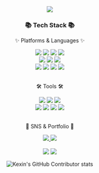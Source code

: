 <div align=center>
	<img src="https://capsule-render.vercel.app/api?type=waving&color=auto&height=200&section=header&text=Kexin%20Github!&fontSize=90" />	
</div>
<div align=center>
	<h3>📚 Tech Stack 📚</h3>
	<p>✨ Platforms & Languages ✨</p>
</div>
<div align="center">
	<img src="https://img.shields.io/badge/Python-007396?style=flat&logo=Python&logoColor=white" />
	<img src="https://img.shields.io/badge/R-E34F26?style=flat&logo=R&logoColor=white" />
	<img src="https://img.shields.io/badge/SQL-1572B6?style=flat&logo=SQL&logoColor=white" />
	<img src="https://img.shields.io/badge/Pyspark-F7DF1E?style=flat&logo=Pyspark&logoColor=white" />
	<br>
	<img src="https://img.shields.io/badge/Beautifulsoup-6DB33F?style=flat&logo=Beautifulsoup&logoColor=white" />
	<img src="https://img.shields.io/badge/Streamlit-000000?style=flat&logo=Streamlit&logoColor=white" />
	<img src="https://img.shields.io/badge/Selenium-43B02A?style=flat&logo=Selenium&logoColor=white" />
	<br>
	<img src="https://img.shields.io/badge/Oracle%20SQL-F80000?style=flat&logo=Oracle&logoColor=white" />
	<img src="https://img.shields.io/badge/MySQL-4479A1?style=flat&logo=MySQL&logoColor=white" />
	<img src="https://img.shields.io/badge/PostgreSQL-003545?style=flat&logo=MariaDB&logoColor=white" />
	<img src="https://img.shields.io/badge/Linux-FCC624?style=flat&logo=Linux&logoColor=white" />
</div>
<br>
<div align=center>
	<p>🛠 Tools 🛠</p>
</div>
<div align=center>
	<img src="https://img.shields.io/badge/Visual%20Studio%20Code-007ACC?style=flat&logo=VisualStudioCode&logoColor=white" />
 	<img src="https://img.shields.io/badge/Jupyter%20notebook-2C2255?style=flat&logo=Jupyter&logoColor=white" />
	<img src="https://img.shields.io/badge/Pycharm%20Studio%20Code-007ACC?style=flat&logo=Pycharm&logoColor=white" />
	<br>
	<img src="https://img.shields.io/badge/AWS-F8DC75?style=flat&logo=AmazonAWS&logoColor=white" />
	<img src="https://img.shields.io/badge/Tigergraph-FF9800?style=flat&logo=Tigergraph&logoColor=white" />
	<img src="https://img.shields.io/badge/Databricks-232F3E?style=flat&logo=Databricks&logoColor=white" />
	<img src="https://img.shields.io/badge/GitHub-181717?style=flat&logo=GitHub&logoColor=white" />
</div>
<br>
<div align=center>
	<p>🎨 SNS & Portfolio 🎨</p>
</div>
<div align=center>
	<a href="qiukexin95@naver.com">
		<img src="https://img.shields.io/badge/Mail-30B980?style=flat&logo=Gmail&logoColor=white" />
	</a>
	<a href="https://cocoheart0128.notion.site/eaa7a3b3c7f34e4bb9cce72e1b260a82">
		<img src="https://img.shields.io/badge/Notion-000000?style=flat&logo=Notion&logoColor=white" />
	</a>
	<br>
</div>
<div align=center>
	<br>
<img src="https://github-readme-stats.vercel.app/api/top-langs/?username=cocoheart0128&layout=compact">
<img src="https://github-readme-stats.vercel.app/api?username=cocoheart0128&show_icons=true">

![Kexin's GitHub Contributor stats](https://github-contributor-stats.vercel.app/api?username=cocoheart0128)


<!--
**cocoheart0128/cocoheart0128** is a ✨ _special_ ✨ repository because its `README.md` (this file) appears on your GitHub profile.
Here are some ideas to get you started:

- 🔭 I’m currently working on ...
- 🌱 I’m currently learning ...
- 👯 I’m looking to collaborate on ...
- 🤔 I’m looking for help with ...
- 💬 Ask me about ...
- 📫 How to reach me: ...
- 😄 Pronouns: ...
- ⚡ Fun fact: ...
-->
